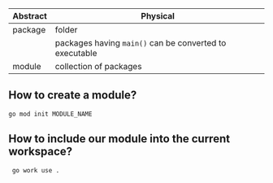 |Abstract | Physical|
|-|-|
|package | folder|
||packages having `main()` can be converted to executable|
|module | collection of packages|

## How to create a module?
```
go mod init MODULE_NAME
```

## How to include our module into the current workspace?
```
 go work use .
 ```
 
